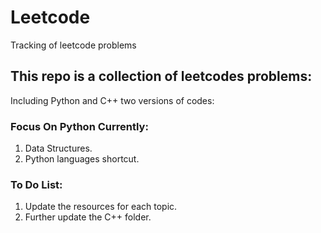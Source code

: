 # Leetcode
Tracking of leetcode problems


## This repo is a collection of leetcodes problems:
Including Python and C++ two versions of codes:

### Focus On Python Currently:
1. Data Structures.
2. Python languages shortcut.


### To Do List:
1. Update the resources for each topic.
2. Further update the C++ folder.